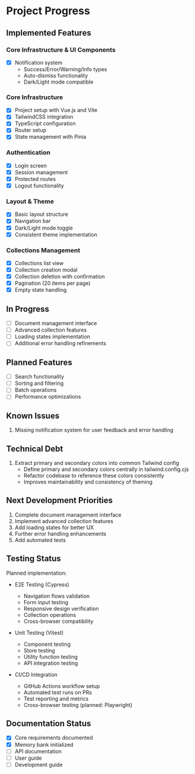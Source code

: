 # Project Progress

## Implemented Features

### Core Infrastructure & UI Components

- [x] Notification system
  - Success/Error/Warning/Info types
  - Auto-dismiss functionality
  - Dark/Light mode compatible

### Core Infrastructure

- [x] Project setup with Vue.js and Vite
- [x] TailwindCSS integration
- [x] TypeScript configuration
- [x] Router setup
- [x] State management with Pinia

### Authentication

- [x] Login screen
- [x] Session management
- [x] Protected routes
- [x] Logout functionality

### Layout & Theme

- [x] Basic layout structure
- [x] Navigation bar
- [x] Dark/Light mode toggle
- [x] Consistent theme implementation

### Collections Management

- [x] Collections list view
- [x] Collection creation modal
- [x] Collection deletion with confirmation
- [x] Pagination (20 items per page)
- [x] Empty state handling

## In Progress

- [ ] Document management interface
- [ ] Advanced collection features
- [ ] Loading states implementation
- [ ] Additional error handling refinements

## Planned Features

- [ ] Search functionality
- [ ] Sorting and filtering
- [ ] Batch operations
- [ ] Performance optimizations

## Known Issues

1. Missing notification system for user feedback and error handling

## Technical Debt

1. Extract primary and secondary colors into common Tailwind config
   - Define primary and secondary colors centrally in tailwind.config.cjs
   - Refactor codebase to reference these colors consistently
   - Improves maintainability and consistency of theming

## Next Development Priorities

1. Complete document management interface
2. Implement advanced collection features
3. Add loading states for better UX
4. Further error handling enhancements
5. Add automated tests

## Testing Status

Planned implementation:

- E2E Testing (Cypress)
  - Navigation flows validation
  - Form input testing
  - Responsive design verification
  - Collection operations
  - Cross-browser compatibility

- Unit Testing (Vitest)
  - Component testing
  - Store testing
  - Utility function testing
  - API integration testing

- CI/CD Integration
  - GitHub Actions workflow setup
  - Automated test runs on PRs
  - Test reporting and metrics
  - Cross-browser testing (planned: Playwright)

## Documentation Status

- [x] Core requirements documented
- [x] Memory bank initialized
- [ ] API documentation
- [ ] User guide
- [ ] Development guide
